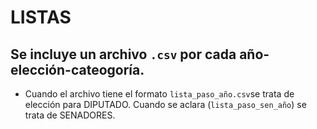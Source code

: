 # LISTAS

## Se incluye un archivo `.csv` por cada año-elección-cateogoría.

* Cuando el archivo tiene el formato `lista_paso_año.csv`se trata de elección para DIPUTADO. Cuando se aclara (`lista_paso_sen_año`) se trata de SENADORES. 
